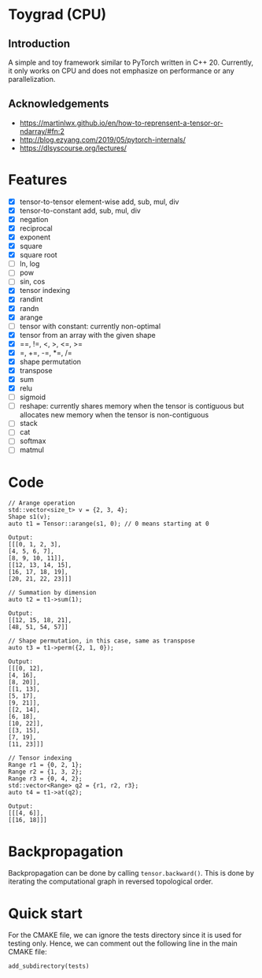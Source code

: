 # Toygrad (CPU)

## Introduction

A simple and toy framework similar to PyTorch written in C++ 20. Currently, it only works on CPU and does not emphasize on
performance or any parallelization.

## Acknowledgements

* https://martinlwx.github.io/en/how-to-reprensent-a-tensor-or-ndarray/#fn:2
* http://blog.ezyang.com/2019/05/pytorch-internals/
* https://dlsyscourse.org/lectures/

# Features

- [x] tensor-to-tensor element-wise add, sub, mul, div
- [x] tensor-to-constant add, sub, mul, div
- [x] negation
- [x] reciprocal
- [x] exponent
- [x] square
- [x] square root
- [ ] ln, log
- [ ] pow
- [ ] sin, cos
- [x] tensor indexing
- [x] randint
- [x] randn
- [x] arange
- [ ] tensor with constant: currently non-optimal
- [x] tensor from an array with the given shape
- [x] ==, !=, <, >, <=, >=
- [x] =, +=, -=, *=, /=
- [x] shape permutation
- [x] transpose
- [x] sum
- [x] relu
- [ ] sigmoid
- [ ] reshape: currently shares memory when the tensor is contiguous but allocates new memory when the tensor is
  non-contiguous
- [ ] stack
- [ ] cat
- [ ] softmax
- [ ] matmul

# Code

```
// Arange operation
std::vector<size_t> v = {2, 3, 4};
Shape s1(v);
auto t1 = Tensor::arange(s1, 0); // 0 means starting at 0

Output:
[[[0, 1, 2, 3], 
[4, 5, 6, 7], 
[8, 9, 10, 11]], 
[[12, 13, 14, 15], 
[16, 17, 18, 19], 
[20, 21, 22, 23]]]

// Summation by dimension
auto t2 = t1->sum(1);

Output:
[[12, 15, 18, 21], 
[48, 51, 54, 57]]

// Shape permutation, in this case, same as transpose
auto t3 = t1->perm({2, 1, 0});

Output:
[[[0, 12], 
[4, 16], 
[8, 20]], 
[[1, 13], 
[5, 17], 
[9, 21]], 
[[2, 14], 
[6, 18], 
[10, 22]], 
[[3, 15], 
[7, 19], 
[11, 23]]]

// Tensor indexing
Range r1 = {0, 2, 1};
Range r2 = {1, 3, 2};
Range r3 = {0, 4, 2};
std::vector<Range> q2 = {r1, r2, r3};
auto t4 = t1->at(q2);

Output:
[[[4, 6]], 
[[16, 18]]]
```

# Backpropagation

Backpropagation can be done by calling `tensor.backward()`. This is done by iterating the computational graph in
reversed topological order.

# Quick start

For the CMAKE file, we can ignore the tests directory since it is used for testing only. Hence, we can comment out the
following line in the main CMAKE file:

```
add_subdirectory(tests)
```